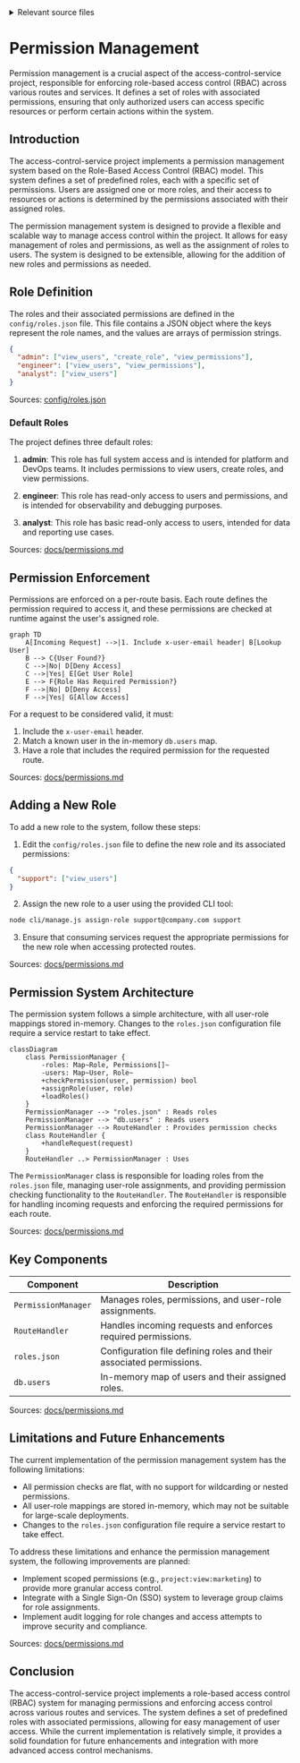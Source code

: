 <details>
<summary>Relevant source files</summary>

The following files were used as context for generating this wiki page:

- [config/roles.json](https://github.com/aanickode/access-control-service/blob/main/config/roles.json)
- [docs/permissions.md](https://github.com/aanickode/access-control-service/blob/main/docs/permissions.md)

</details>

# Permission Management

Permission management is a crucial aspect of the access-control-service project, responsible for enforcing role-based access control (RBAC) across various routes and services. It defines a set of roles with associated permissions, ensuring that only authorized users can access specific resources or perform certain actions within the system.

## Introduction

The access-control-service project implements a permission management system based on the Role-Based Access Control (RBAC) model. This system defines a set of predefined roles, each with a specific set of permissions. Users are assigned one or more roles, and their access to resources or actions is determined by the permissions associated with their assigned roles.

The permission management system is designed to provide a flexible and scalable way to manage access control within the project. It allows for easy management of roles and permissions, as well as the assignment of roles to users. The system is designed to be extensible, allowing for the addition of new roles and permissions as needed.

## Role Definition

The roles and their associated permissions are defined in the `config/roles.json` file. This file contains a JSON object where the keys represent the role names, and the values are arrays of permission strings.

```json
{
  "admin": ["view_users", "create_role", "view_permissions"],
  "engineer": ["view_users", "view_permissions"],
  "analyst": ["view_users"]
}
```

Sources: [config/roles.json](https://github.com/aanickode/access-control-service/blob/main/config/roles.json)

### Default Roles

The project defines three default roles:

1. **admin**: This role has full system access and is intended for platform and DevOps teams. It includes permissions to view users, create roles, and view permissions.

2. **engineer**: This role has read-only access to users and permissions, and is intended for observability and debugging purposes.

3. **analyst**: This role has basic read-only access to users, intended for data and reporting use cases.

Sources: [docs/permissions.md](https://github.com/aanickode/access-control-service/blob/main/docs/permissions.md)

## Permission Enforcement

Permissions are enforced on a per-route basis. Each route defines the permission required to access it, and these permissions are checked at runtime against the user's assigned role.

```mermaid
graph TD
    A[Incoming Request] -->|1. Include x-user-email header| B[Lookup User]
    B --> C{User Found?}
    C -->|No| D[Deny Access]
    C -->|Yes| E[Get User Role]
    E --> F{Role Has Required Permission?}
    F -->|No| D[Deny Access]
    F -->|Yes| G[Allow Access]
```

For a request to be considered valid, it must:

1. Include the `x-user-email` header.
2. Match a known user in the in-memory `db.users` map.
3. Have a role that includes the required permission for the requested route.

Sources: [docs/permissions.md](https://github.com/aanickode/access-control-service/blob/main/docs/permissions.md)

## Adding a New Role

To add a new role to the system, follow these steps:

1. Edit the `config/roles.json` file to define the new role and its associated permissions:

```json
{
  "support": ["view_users"]
}
```

2. Assign the new role to a user using the provided CLI tool:

```bash
node cli/manage.js assign-role support@company.com support
```

3. Ensure that consuming services request the appropriate permissions for the new role when accessing protected routes.

Sources: [docs/permissions.md](https://github.com/aanickode/access-control-service/blob/main/docs/permissions.md)

## Permission System Architecture

The permission system follows a simple architecture, with all user-role mappings stored in-memory. Changes to the `roles.json` configuration file require a service restart to take effect.

```mermaid
classDiagram
    class PermissionManager {
        -roles: Map~Role, Permissions[]~
        -users: Map~User, Role~
        +checkPermission(user, permission) bool
        +assignRole(user, role)
        +loadRoles()
    }
    PermissionManager --> "roles.json" : Reads roles
    PermissionManager --> "db.users" : Reads users
    PermissionManager --> RouteHandler : Provides permission checks
    class RouteHandler {
        +handleRequest(request)
    }
    RouteHandler ..> PermissionManager : Uses
```

The `PermissionManager` class is responsible for loading roles from the `roles.json` file, managing user-role assignments, and providing permission checking functionality to the `RouteHandler`. The `RouteHandler` is responsible for handling incoming requests and enforcing the required permissions for each route.

Sources: [docs/permissions.md](https://github.com/aanickode/access-control-service/blob/main/docs/permissions.md)

## Key Components

| Component | Description |
| --- | --- |
| `PermissionManager` | Manages roles, permissions, and user-role assignments. |
| `RouteHandler` | Handles incoming requests and enforces required permissions. |
| `roles.json` | Configuration file defining roles and their associated permissions. |
| `db.users` | In-memory map of users and their assigned roles. |

Sources: [docs/permissions.md](https://github.com/aanickode/access-control-service/blob/main/docs/permissions.md)

## Limitations and Future Enhancements

The current implementation of the permission management system has the following limitations:

- All permission checks are flat, with no support for wildcarding or nested permissions.
- All user-role mappings are stored in-memory, which may not be suitable for large-scale deployments.
- Changes to the `roles.json` configuration file require a service restart to take effect.

To address these limitations and enhance the permission management system, the following improvements are planned:

- Implement scoped permissions (e.g., `project:view:marketing`) to provide more granular access control.
- Integrate with a Single Sign-On (SSO) system to leverage group claims for role assignments.
- Implement audit logging for role changes and access attempts to improve security and compliance.

Sources: [docs/permissions.md](https://github.com/aanickode/access-control-service/blob/main/docs/permissions.md)

## Conclusion

The access-control-service project implements a role-based access control (RBAC) system for managing permissions and enforcing access control across various routes and services. The system defines a set of predefined roles with associated permissions, allowing for easy management of user access. While the current implementation is relatively simple, it provides a solid foundation for future enhancements and integration with more advanced access control mechanisms.